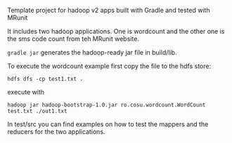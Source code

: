 Template project for hadoop v2 apps built with Gradle and tested with MRunit


It includes two hadoop applications. One is wordcount and the other one is the sms code count from teh MRunit website.

```gradle jar``` generates the hadoop-ready jar file in build/lib.

To execute the wordcount example first copy the file to the hdfs store:

    hdfs dfs -cp test1.txt .

execute with

    hadoop jar hadoop-bootstrap-1.0.jar ro.cosu.wordcount.WordCount test.txt ./out1.txt


In test/src you can find examples on how to test the mappers and the reducers for the two applications.